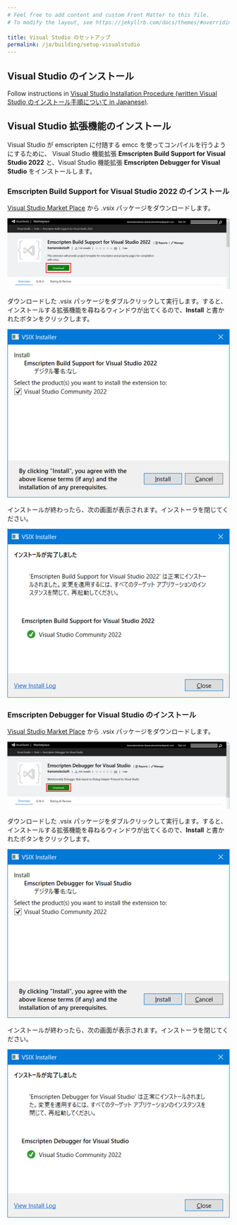 ```yaml
---
# Feel free to add content and custom Front Matter to this file.
# To modify the layout, see https://jekyllrb.com/docs/themes/#overriding-theme-defaults

title: Visual Studio のセットアップ
permalink: /ja/building/setup-visualstudio
---
```


## Visual Studio のインストール

Follow instructions in [Visual Studio Installation Procedure (written Visual Studio のインストール手順について in Japanese)](https://siv3d.github.io/download/windows/#11-system-requirements-for-development).

## Visual Studio 拡張機能のインストール

Visual Studio が emscripten に付随する emcc を使ってコンパイルを行うようにするために、 Visual Studio 機能拡張 **Emscripten Build Support for Visual Studio 2022** と、Visual Studio 機能拡張 **Emscripten Debugger for Visual Studio** をインストールします。

### Emscripten Build Support for Visual Studio 2022 のインストール

[Visual Studio Market Place](https://marketplace.visualstudio.com/items?itemName=KamenokoSoft.emscripten-build-support) から .vsix パッケージをダウンロードします。

![InstallBuildSupport1.png](/assets/img/building/setup-visualstudio/InstallBuildSupport1.png)

ダウンロードした .vsix パッケージをダブルクリックして実行します。すると、インストールする拡張機能を尋ねるウィンドウが出てくるので、**Install** と書かれたボタンをクリックします。

![InstallBuildSupport2.png](/assets/img/building/setup-visualstudio/InstallBuildSupport2.png)

インストールが終わったら、次の画面が表示されます。インストーラを閉じてください。

![InstallBuildSupport3.png](/assets/img/building/setup-visualstudio/InstallBuildSupport3.png)

### Emscripten Debugger for Visual Studio のインストール

[Visual Studio Market Place](https://marketplace.visualstudio.com/items?itemName=KamenokoSoft.emscripten-debugger) から .vsix パッケージをダウンロードします。

![InstallDebugger1.png](/assets/img/building/setup-visualstudio/InstallDebugger1.png)

ダウンロードした .vsix パッケージをダブルクリックして実行します。すると、インストールする拡張機能を尋ねるウィンドウが出てくるので、**Install** と書かれたボタンをクリックします。

![InstallDebugger1.png](/assets/img/building/setup-visualstudio/InstallDebugger2.png)

インストールが終わったら、次の画面が表示されます。インストーラを閉じてください。

![InstallDebugger1.png](/assets/img/building/setup-visualstudio/InstallDebugger3.png)
